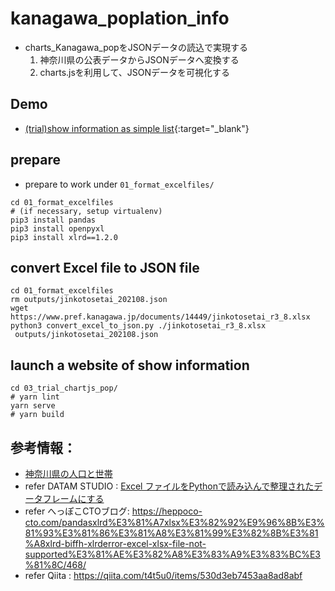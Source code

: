 # kanagawa_poplation_info
- charts_Kanagawa_popをJSONデータの読込で実現する
  1. 神奈川県の公表データからJSONデータへ変換する
  2. charts.jsを利用して、JSONデータを可視化する

## Demo
- [(trial)show information as simple list](docs/index.html){:target="_blank"}

## prepare
- prepare to work under `01_format_excelfiles/`
```
cd 01_format_excelfiles
# (if necessary, setup virtualenv)
pip3 install pandas
pip3 install openpyxl
pip3 install xlrd==1.2.0
```

##  convert Excel file to JSON file
```
cd 01_format_excelfiles
rm outputs/jinkotosetai_202108.json
wget https://www.pref.kanagawa.jp/documents/14449/jinkotosetai_r3_8.xlsx
python3 convert_excel_to_json.py ./jinkotosetai_r3_8.xlsx
 outputs/jinkotosetai_202108.json
```

## launch a website of show information
```
cd 03_trial_chartjs_pop/
# yarn lint
yarn serve
# yarn build
```

## 参考情報：
  - [神奈川県の人口と世帯](https://www.pref.kanagawa.jp/docs/x6z/tc30/jinko/jimkotosetai.html)
  - refer DATAM STUDIO : [Excel ファイルをPythonで読み込んで整理されたデータフレームにする](https://datumstudio.jp/blog/1722/)
  - refer へっぽこCTOブログ: https://heppoco-cto.com/pandasxlrd%E3%81%A7xlsx%E3%82%92%E9%96%8B%E3%81%93%E3%81%86%E3%81%A8%E3%81%99%E3%82%8B%E3%81%A8xlrd-biffh-xlrderror-excel-xlsx-file-not-supported%E3%81%AE%E3%82%A8%E3%83%A9%E3%83%BC%E3%81%8C/468/
  - refer Qiita : https://qiita.com/t4t5u0/items/530d3eb7453aa8ad8abf



